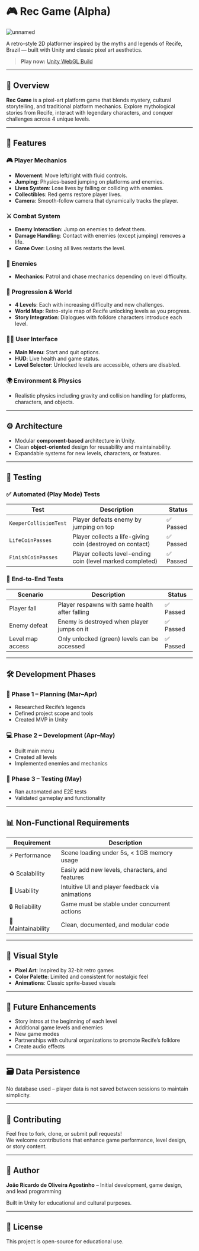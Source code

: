 # 🎮 Rec Game (Alpha)

![unnamed](https://github.com/user-attachments/assets/2c73cc3a-a947-47c0-a6e7-4fdbf025b2bf)


A retro-style 2D platformer inspired by the myths and legends of Recife, Brazil — built with Unity and classic pixel art aesthetics.

> **Play now:** [Unity WebGL Build](https://play.unity.com/en/games/fc06de38-d5d7-4e85-a020-0c96b26db2ca/rec-game)  

---

## 📖 Overview

**Rec Game** is a pixel-art platform game that blends mystery, cultural storytelling, and traditional platform mechanics. Explore mythological stories from Recife, interact with legendary characters, and conquer challenges across 4 unique levels.

---

## 🧩 Features

### 🎮 Player Mechanics
- **Movement**: Move left/right with fluid controls.
- **Jumping**: Physics-based jumping on platforms and enemies.
- **Lives System**: Lose lives by falling or colliding with enemies.
- **Collectibles**: Red gems restore player lives.
- **Camera**: Smooth-follow camera that dynamically tracks the player.

### ⚔️ Combat System
- **Enemy Interaction**: Jump on enemies to defeat them.
- **Damage Handling**: Contact with enemies (except jumping) removes a life.
- **Game Over**: Losing all lives restarts the level.

### 👾 Enemies
- **Mechanics**: Patrol and chase mechanics depending on level difficulty.

### 🧭 Progression & World
- **4 Levels**: Each with increasing difficulty and new challenges.
- **World Map**: Retro-style map of Recife unlocking levels as you progress.
- **Story Integration**: Dialogues with folklore characters introduce each level.

### 🧑‍💻 User Interface
- **Main Menu**: Start and quit options.
- **HUD**: Live health and game status.
- **Level Selector**: Unlocked levels are accessible, others are disabled.


### 🌍 Environment & Physics
- Realistic physics including gravity and collision handling for platforms, characters, and objects.

---

## ⚙️ Architecture

- Modular **component-based** architecture in Unity.
- Clean **object-oriented** design for reusability and maintainability.
- Expandable systems for new levels, characters, or features.

---

## 🧪 Testing

### ✅ Automated (Play Mode) Tests

| Test                     | Description                                                    | Status   |
|--------------------------|----------------------------------------------------------------|----------|
| `KeeperCollisionTest`    | Player defeats enemy by jumping on top                         | ✅ Passed |
| `LifeCoinPasses`         | Player collects a life-giving coin (destroyed on contact)      | ✅ Passed |
| `FinishCoinPasses`       | Player collects level-ending coin (level marked completed)     | ✅ Passed |

### 🔁 End-to-End Tests

| Scenario                 | Description                                                    | Status   |
|--------------------------|----------------------------------------------------------------|----------|
| Player fall              | Player respawns with same health after falling                 | ✅ Passed |
| Enemy defeat             | Enemy is destroyed when player jumps on it                     | ✅ Passed |
| Level map access         | Only unlocked (green) levels can be accessed                   | ✅ Passed |

---

## 🛠 Development Phases

### 📅 Phase 1 – Planning (Mar–Apr)
- Researched Recife’s legends
- Defined project scope and tools
- Created MVP in Unity

### 💻 Phase 2 – Development (Apr–May)
- Built main menu
- Created all levels
- Implemented enemies and mechanics

### 🧪 Phase 3 – Testing (May)
- Ran automated and E2E tests
- Validated gameplay and functionality

---

## 📊 Non-Functional Requirements

| Requirement       | Description                                                       |
|-------------------|-------------------------------------------------------------------|
| ⚡ Performance     | Scene loading under 5s, < 1GB memory usage                        |
| ♻️ Scalability     | Easily add new levels, characters, and features                   |
| 🧠 Usability       | Intuitive UI and player feedback via animations     |
| 🔒 Reliability     | Game must be stable under concurrent actions                      |
| 🧹 Maintainability | Clean, documented, and modular code                               |

---

## 🎨 Visual Style

- **Pixel Art**: Inspired by 32-bit retro games
- **Color Palette**: Limited and consistent for nostalgic feel
- **Animations**: Classic sprite-based visuals

---

## 🚧 Future Enhancements

- Story intros at the beginning of each level
- Additional game levels and enemies
- New game modes
- Partnerships with cultural organizations to promote Recife’s folklore
- Create audio effects

---

## 🗃 Data Persistence

No database used – player data is not saved between sessions to maintain simplicity.

---

## 🙌 Contributing

Feel free to fork, clone, or submit pull requests!  
We welcome contributions that enhance game performance, level design, or story content.

---

## 📌 Author

**João Ricardo de Oliveira Agostinho** – Initial development, game design, and lead programming  

Built in Unity for educational and cultural purposes.

---

## 📎 License

This project is open-source for educational use.
